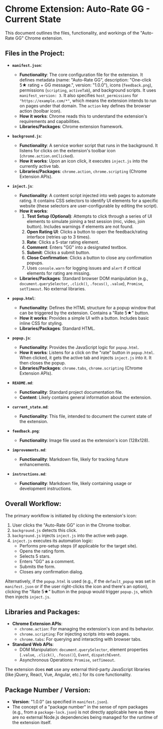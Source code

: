 <!-- filepath: /Users/shivam13juna/Documents/learn/learn_stuff/chrome_extensions/auto-rate-gg/current_state.md -->
# Chrome Extension: Auto-Rate GG - Current State

This document outlines the files, functionality, and workings of the "Auto-Rate GG" Chrome extension.

## Files in the Project:

*   **`manifest.json`**:
    *   **Functionality**: The core configuration file for the extension. It defines metadata (name: "Auto-Rate GG", description: "One-click 5★ rating + GG message.", version: "1.0.0"), icons (`feedback.png`), permissions (`scripting`, `activeTab`), and background scripts. It uses `manifest_version: 3`. It also specifies `host_permissions` for `"https://example.com/*"`, which means the extension intends to run on pages under that domain. The `action` key defines the browser action (toolbar icon).
    *   **How it works**: Chrome reads this to understand the extension's requirements and capabilities.
    *   **Libraries/Packages**: Chrome extension framework.

*   **`background.js`**:
    *   **Functionality**: A service worker script that runs in the background. It listens for clicks on the extension's toolbar icon (`chrome.action.onClicked`).
    *   **How it works**: Upon an icon click, it executes `inject.js` into the currently active tab.
    *   **Libraries/Packages**: `chrome.action`, `chrome.scripting` (Chrome Extension APIs).

*   **`inject.js`**:
    *   **Functionality**: A content script injected into web pages to automate rating. It contains CSS selectors to identify UI elements for a specific website (these selectors are user-configurable by editing the script).
    *   **How it works**:
        1.  **Test Setup (Optional)**: Attempts to click through a series of UI elements to simulate joining a test session (mic, video, join button). Includes warnings if elements are not found.
        2.  **Open Rating UI**: Clicks a button to open the feedback/rating interface (retries up to 3 times).
        3.  **Rate**: Clicks a 5-star rating element.
        4.  **Comment**: Enters "GG" into a designated textbox.
        5.  **Submit**: Clicks a submit button.
        6.  **Close Confirmation**: Clicks a button to close any confirmation popups.
        7.  Uses `console.warn` for logging issues and `alert` if critical elements for rating are missing.
    *   **Libraries/Packages**: Standard browser DOM manipulation (e.g., `document.querySelector`, `.click()`, `.focus()`, `.value`), `Promise`, `setTimeout`. No external libraries.

*   **`popup.html`**:
    *   **Functionality**: Defines the HTML structure for a popup window that can be triggered by the extension. Contains a "Rate 5★" button.
    *   **How it works**: Provides a simple UI with a button. Includes basic inline CSS for styling.
    *   **Libraries/Packages**: Standard HTML.

*   **`popup.js`**:
    *   **Functionality**: Provides the JavaScript logic for `popup.html`.
    *   **How it works**: Listens for a click on the "rate" button in `popup.html`. When clicked, it gets the active tab and injects `inject.js` into it. It then closes the popup.
    *   **Libraries/Packages**: `chrome.tabs`, `chrome.scripting` (Chrome Extension APIs).

*   **`README.md`**:
    *   **Functionality**: Standard project documentation file.
    *   **Content**: Likely contains general information about the extension.

*   **`current_state.md`**:
    *   **Functionality**: This file, intended to document the current state of the extension.

*   **`feedback.png`**:
    *   **Functionality**: Image file used as the extension's icon (128x128).

*   **`improvements.md`**:
    *   **Functionality**: Markdown file, likely for tracking future enhancements.

*   **`instructions.md`**:
    *   **Functionality**: Markdown file, likely containing usage or development instructions.

## Overall Workflow:

The primary workflow is initiated by clicking the extension's icon:

1.  User clicks the "Auto-Rate GG" icon in the Chrome toolbar.
2.  `background.js` detects this click.
3.  `background.js` injects `inject.js` into the active web page.
4.  `inject.js` executes its automation logic:
    *   Performs pre-setup steps (if applicable for the target site).
    *   Opens the rating form.
    *   Selects 5 stars.
    *   Enters "GG" as a comment.
    *   Submits the form.
    *   Closes any confirmation dialog.

Alternatively, if the `popup.html` is used (e.g., if the `default_popup` was set in `manifest.json` or if the user right-clicks the icon and there's an option), clicking the "Rate 5★" button in the popup would trigger `popup.js`, which then injects `inject.js`.

## Libraries and Packages:

*   **Chrome Extension APIs**:
    *   `chrome.action`: For managing the extension's icon and its behavior.
    *   `chrome.scripting`: For injecting scripts into web pages.
    *   `chrome.tabs`: For querying and interacting with browser tabs.
*   **Standard Web APIs**:
    *   DOM Manipulation: `document.querySelector`, element properties (`.value`, `.click()`, `.focus()`), `Event`, `dispatchEvent`.
    *   Asynchronous Operations: `Promise`, `setTimeout`.

The extension does **not** use any external third-party JavaScript libraries (like jQuery, React, Vue, Angular, etc.) for its core functionality.

## Package Number / Version:

*   **Version**: "1.0.0" (as specified in `manifest.json`).
*   The concept of a "package number" in the sense of npm packages (e.g., from a `package-lock.json`) is not directly applicable here as there are no external Node.js dependencies being managed for the runtime of the extension itself.
